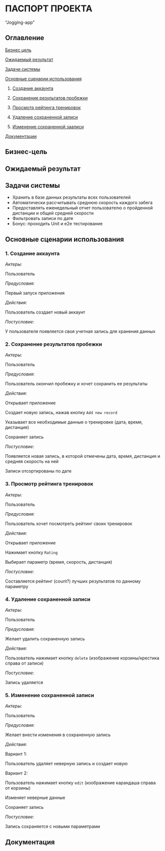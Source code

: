 # ПАСПОРТ ПРОЕКТА
“Jogging-app”

## Оглавление

[Бизнес цель](#Бизнес-цель)

[Ожидаемый результат](#Ожидаемый-результат)

[Задачи системы](#Задачи-системы)

[Основные сценарии использования](#Основные-сценарии-использования)

1. [Создание аккаунта](#1-Создание-аккаунта)

2. [Сохранение результатов пробежки](#2-Сохранение-результатов-пробежки)

3. [Просмотр рейтинга тренировок](#3-Просмотр-рейтинга-тренировок)

4. [Удаление сохраненной записи](#4-Удаление-сохраненной-записи)

5. [Изменение сохраненной зааписи](#5-Изменение-сохраненной-записи)


[Документации](#Документация)

## Бизнес-цель

## Ожидаемый результат

## Задачи системы

* Хранить в базе данных результаты всех пользователей
* Автоматически рассчитывать среднюю скорость каждого забега
* Предоставлять еженедельный отчет пользователю о пройденной дистанции и общей средней скорости
* Фильтровать записи по дате
* Бонус: проходить Unit и e2e тестирование

## Основные сценарии использования

### 1. Создание аккаунта 

*Актеры:*

Пользователь

*Предусловия:*

Первый запуск приложения

*Действия:*

Пользователь создает новый аккаунт

*Постусловие:*

У пользователя появляется своя учетная запись для хранения данных

### 2. Сохранение результатов пробежки

*Актеры:*

Пользователь

*Предусловия:*

Пользователь окончил пробежку и хочет сохранить ее результаты

*Действия:*

Открывает приложение

Создает новую запись, нажав кнопку  `Add new record`

Указывает все необходимые данные о тренировке (дата, время, дистанция)

Сохраняет запись

*Постусловие:*

Появляется новая запись, в которой отмечены дата, время, дистанция и средняя скорость на ней

Записи отсортированы по дате

### 3. Просмотр рейтинга тренировок

*Актеры:*

Пользователь

*Предусловия:*

Пользователь хочет посмотреть рейтинг своих тренировок

*Действия:*

Открывает приложение

Нажимает кнопку `Rating`

Выбирает параметр (время, скорость, дистанция)

*Постусловие:*

Составляется рейтинг (count?) лучших результатов по данному параметру

### 4. Удаление сохраненной записи

*Актеры:*

Пользователь

*Предусловия:*

Желает удалить сохраненную запись

*Действия:*

Пользователь нажимает кнопку `delete` (изображение корзины/крестика справа от записи)

*Постусловие:*

Запись удаляется

### 5. Изменение сохраненной записи

*Актеры:*

Пользователь

*Предусловия:*

Желает внести изменения в сохраненную запись 

*Действия:*

Вариант 1:

Пользователь удаляет неверную запись и создает новую

Вариант 2:

Пользователь нажимает кнопку `edit` (изображение карандаша справа от корзины)

Изменяет неверные данные

Сохраняет запись

*Постусловие:*

Запись сохраняется с новыми параметрами

## Документация
